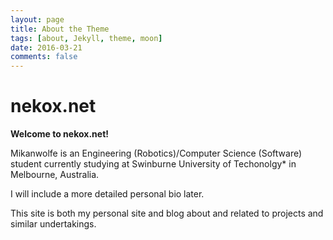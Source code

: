 ```yaml
---
layout: page
title: About the Theme
tags: [about, Jekyll, theme, moon]
date: 2016-03-21
comments: false
---
```


# nekox.net

**Welcome to nekox.net!**

Mikanwolfe is an Engineering (Robotics)/Computer Science (Software) student currently studying at Swinburne University of Techonolgy* in Melbourne, Australia.

I will include a more detailed personal bio later.

This site is both my personal site and blog about and related to projects and similar undertakings.



